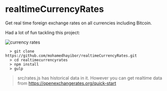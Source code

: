 # realtimeCurrencyRates
Get real time foreign exchange rates on all currencies including Bitcoin.

Had a lot of fun tackling this project:

![currency rates](http://res.cloudinary.com/masteryoperation/image/upload/v1449799915/personalSite/currencyRateImage.jpg)

```
  > git clone https://github.com/mohamedhayibor/realtimeCurrencyRates.git
  > cd realtimecurrencyrates
  > npm install
  > gulp
```

> src/rates.js has historical data in it. However you can get realtime data from https://openexchangerates.org/quick-start
